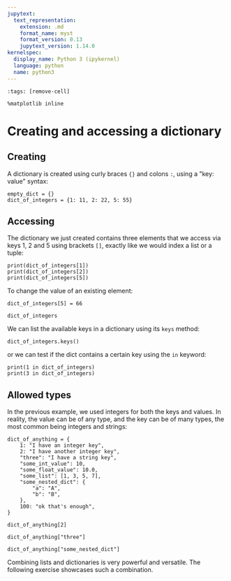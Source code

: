 ```yaml
---
jupytext:
  text_representation:
    extension: .md
    format_name: myst
    format_version: 0.13
    jupytext_version: 1.14.0
kernelspec:
  display_name: Python 3 (ipykernel)
  language: python
  name: python3
---
```


```{code-cell} ipython3
:tags: [remove-cell]

%matplotlib inline
```

# Creating and accessing a dictionary

## Creating

A dictionary is created using curly braces `{}` and colons `:`, using a "key: value" syntax:

```{code-cell} ipython3
empty_dict = {}
dict_of_integers = {1: 11, 2: 22, 5: 55}
```

## Accessing

The dictionary we just created contains three elements that we access via keys 1, 2 and 5 using brackets `[]`, exactly like we would index a list or a tuple:

```{code-cell} ipython3
print(dict_of_integers[1])
print(dict_of_integers[2])
print(dict_of_integers[5])
```

To change the value of an existing element:

```{code-cell} ipython3
dict_of_integers[5] = 66

dict_of_integers
```

We can list the available keys in a dictionary using its `keys` method:

```{code-cell} ipython3
dict_of_integers.keys()
```

or we can test if the dict contains a certain key using the `in` keyword:

```{code-cell} ipython3
print(1 in dict_of_integers)
print(3 in dict_of_integers)
```

## Allowed types

In the previous example, we used integers for both the keys and values. In reality, the value can be of any type, and the key can be of many types, the most common being integers and strings:

```{code-cell} ipython3
dict_of_anything = {
    1: "I have an integer key",
    2: "I have another integer key",
    "three": "I have a string key",
    "some_int_value": 10,
    "some_float_value": 10.0,
    "some_list": [1, 3, 5, 7],
    "some_nested_dict": {
        "a": "A",
        "b": "B",
    },
    100: "ok that's enough",
}
```

```{code-cell} ipython3
dict_of_anything[2]
```

```{code-cell} ipython3
dict_of_anything["three"]
```

```{code-cell} ipython3
dict_of_anything["some_nested_dict"]
```

Combining lists and dictionaries is very powerful and versatile. The following exercise showcases such a combination.
